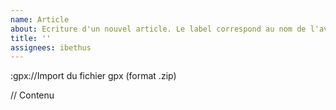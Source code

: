 ```yaml
---
name: Article
about: Ecriture d'un nouvel article. Le label correspond au nom de l'aventure liée. Le milestone doit être "article".
title: ''
assignees: ibethus
---
```


:gpx://Import du fichier gpx (format .zip)

// Contenu
